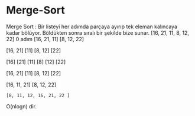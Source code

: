 # Merge-Sort

Merge Sort :  Bir listeyi her adımda parçaya ayırıp tek eleman kalıncaya kadar bölüyor. Böldükten sonra sıralı bir şekilde bize sunar.
[16, 21, 11, 8, 12, 22] 0 adım
[16, 21, 11]			    [8, 12, 22]

[16, 21]     [11]			[8, 12]        [22]

[16]  [21]   [11]			[8]  [12]      [22]

[16, 21]     [11]			[8, 12]      [22]

[16,  11, 21]			[8, 12, 22]    

    [8, 11, 12, 16, 21, 22 ]

O(nlogn) dir.
